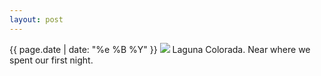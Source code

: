 ```yaml
---
layout: post
---
```


<p>
  <time>{{ page.date | date: "%e %B %Y" }}</time>
  <img src="https://s3.amazonaws.com/life.aaronjgreenberg.com/151.jpg">
  Laguna Colorada. Near where we spent our first night.
</p>
